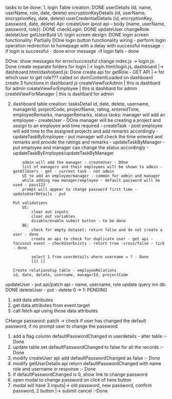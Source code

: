 tasks to be done:
    1. login
        Table creation: DONE
            userDetails (id, name, userName, role, date, delete)
            encryptionKeyDetails (id, userName, encryptionKey, date, delete)
            userCredentialDetails (id, encryptionKey, password, date, delete)
        Api:
            createUser (post api - body {name, userName, password, role}): DONE
            checkLogin: DONE
            updateUser
            changeRole
            deleteUser
            getUserById
        UI:
            login screen design: DONE
            login screen functionality: Partially DOne
                login button functionality wiring - perform login operation
                redirection to homepage with a delay with successful message - if login is successful - done
                error message -if login fails - done

DOne:
    show messages for error/successful
    change index.js -> login.js: Done
    create separate folders for login |-> login.html/login.js, dashboard |-> dashboard.html/dashobard.js: Done
    create api for getRole - GET API |-> for which user to get role???
    called on domContentLoaded on dashboard
    create 3 functions in dashboard js
        createViewForAdmin | this is dashbard for admin
        createViewForEmployee | this is dashbard for admin
        createViewForManager | this is dashbard for admin


2.  dashboard
        table creation: tasksDetail
        id, date, delete, username, managerId, projectCode, projectName, rating, enteredTime, employeeRemarks, managerRemarks, status
        tasks:
            manager will add an employee - createUser - DOne
            manager will be creating a project and assign to an employee and time required - createTask - post
            employee will add time to the assigned projects and add remarks accordingly - updateTaskByEmployee - put
            manager will check the time entered and remarks and provide the ratings and remarks - updateTaskByManager - put
            employee and manager can change the status accordingly - updateTaskByEmployee/updateTaskByManager

            admin will add the manager - createUser - DOne
            list of managers and their employees will be shown to admin - getAllUsers - get - current task - not admin
            UI to add an employee/manager - common for admin and manager
            while adding new manager/employee - default password will be used - pass123
            prompt will appear to change password first time - updateUserDetails - put

        Put validations
            UI:
                clear out inputs
                clear out variables
                disable/enable submit button - to be done
            BE:
                check for empty dataset: return false and do not create a user - done
                create an api to check for duplicate user - get api - focusout event - checkUserExists - return true -cross/false - tick - done

                select 1 from userdetails where username = ? - Done
                [1] []

        Create relationship table - employeeRelations
        id, date, delete, username, managerId, projectCode


updateUser - put api/patch api - name, username, role update query inn db: DONE
deleteUser - put - delete 0 -> 1: PENDING
1. add data attributes
2. get data attributes from event.target
3. call fetch api using those data attributes

CHange password: patch -> check if user has changed the default password, if no prompt user to change the password
1. add a flag column defaultPasswordChanged in userdetails - alter table :- Done
2. update table set defaultPasswordChanged to false for all the records :- Done
3. modify createUser api add defaultPasswordChanged as false :- Done
4. modify getUserDetails api return defaultPasswordChanged with name role and username in response :- Done
5. if defaultPasswordChanged is 0, show link to change password
6. open modal to change password on click of here button
7. modal will have 3 inputs|-> old password, new password, confirm password, 2 button |-> submit cancel :-Done